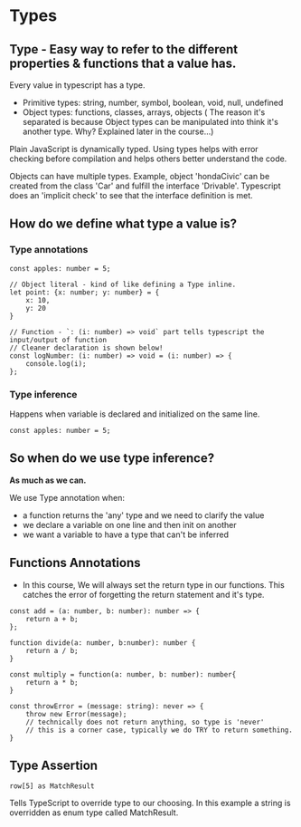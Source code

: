 # Types
## Type -  Easy way to refer to the different properties & functions that a value has.

Every value in typescript has a type.

* Primitive types: string, number, symbol, boolean, void, null, undefined
* Object types: functions, classes, arrays, objects ( The reason it's separated is because Object types can be manipulated into think it's another type. Why? Explained later in the course...)

Plain JavaScript is dynamically typed. Using types helps with error checking before compilation and helps others better understand the code.

Objects can have multiple types. Example, object 'hondaCivic' can be created from the class 'Car' and fulfill the interface 'Drivable'. Typescript does an 'implicit check' to see that the interface definition is met.

## How do we define what type a value is?
### Type annotations
```
const apples: number = 5;

// Object literal - kind of like defining a Type inline.
let point: {x: number; y: number} = {
    x: 10,
    y: 20
}

// Function - `: (i: number) => void` part tells typescript the input/output of function
// Cleaner declaration is shown below!
const logNumber: (i: number) => void = (i: number) => {
    console.log(i);
};
```

### Type inference

Happens when variable is declared and initialized on the same line.
```
const apples: number = 5;
```

## So when do we use type inference?
**As much as we can.**

We use Type annotation when:
* a function returns the 'any' type and we need to clarify the value
* we declare a variable on one line and then init on another
* we want a variable to have a type that can't be inferred

## Functions Annotations
* In this course, We will always set the return type in our functions. This catches the error of forgetting the return statement and it's type.
```
const add = (a: number, b: number): number => {
    return a + b;
};

function divide(a: number, b:number): number {
    return a / b;
}

const multiply = function(a: number, b: number): number{
    return a * b;
}

const throwError = (message: string): never => {
    throw new Error(message);
    // technically does not return anything, so type is 'never'
    // this is a corner case, typically we do TRY to return something.
}
```

## Type Assertion
`row[5] as MatchResult`

Tells TypeScript to override type to our choosing. In this example a string is overridden as enum type called MatchResult.